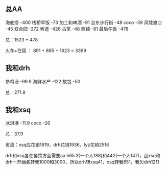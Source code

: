 ## 总AA
海底捞 -400
栈桥早饭 -73
加工和啤酒 -91
台东步行街 -48
coco -39
风陵渡口 -45
双合园 -272
索道 -426
古茗 -48
西镇 -81
最后午饭 -478

总：1523 + 478

火车+住宿 ： 891 + 885 + 1623 = 3399

## 我和drh
参鸡汤 -99.9
海鲜水产 -122
放包 -50

总：271.9


## 我和xsq
冰淇淋 -11.9
coco -26

总：37.9

省流：xsq应花销1819，drh花销1936，lyz花销2516

drh和xsq各在餐饮方面需要aa 565.3(一个人188)和442(一个人147)，且xsq和drh一开始各转我1000和3000，所以drh转xsq41，xsq转我651，我欠drh1211


